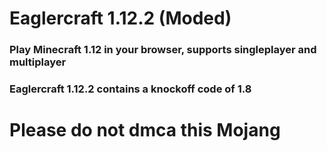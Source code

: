 # Eaglercraft 1.12.2 (Moded)

### Play Minecraft 1.12 in your browser, supports singleplayer and multiplayer
### Eaglercraft 1.12.2 contains a knockoff code of 1.8

# Please do not dmca this Mojang

